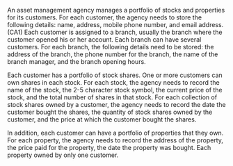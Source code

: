 An asset management agency manages a portfolio of stocks and properties for its customers. For each customer, the agency needs to store the following details: name, address, mobile phone number, and email address.(CA1) Each customer is assigned to a branch, usually the branch where the customer opened his or her account. Each branch can have several customers. For each branch, the following details need to be stored: the address of the branch, the phone number for the branch, the name of the branch manager, and the branch opening hours.

Each customer has a portfolio of stock shares. One or more customers can own shares in each stock. For each stock, the agency needs to record the name of the stock, the 2-5 character stock symbol, the current price of the stock, and the total number of shares in that stock. For each collection of stock shares owned by a customer, the agency needs to record the date the customer bought the shares, the quantity of stock shares owned by the customer, and the price at which the customer bought the shares.

In addition, each customer can have a portfolio of properties that they own. For each property, the agency needs to record the address of the property, the price paid for the property, the date the property was bought. Each property owned by only one customer.
